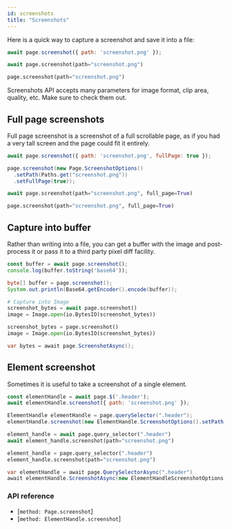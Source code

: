```yaml
---
id: screenshots
title: "Screenshots"
---
```


Here is a quick way to capture a screenshot and save it into a file:

```js
await page.screenshot({ path: 'screenshot.png' });
```

```python async
await page.screenshot(path="screenshot.png")
```

```python sync
page.screenshot(path="screenshot.png")
```

Screenshots API accepts many parameters for image format, clip area, quality, etc. Make sure to check them out.

<!-- TOC -->

## Full page screenshots

Full page screenshot is a screenshot of a full scrollable page, as if you had a very
tall screen and the page could fit it entirely.

```js
await page.screenshot({ path: 'screenshot.png', fullPage: true });
```

```java
page.screenshot(new Page.ScreenshotOptions()
  .setPath(Paths.get("screenshot.png"))
  .setFullPage(true));
```

```python async
await page.screenshot(path="screenshot.png", full_page=True)
```

```python sync
page.screenshot(path="screenshot.png", full_page=True)
```

## Capture into buffer

Rather than writing into a file, you can get a buffer with the image and post-process it or pass it to a third party pixel diff facility.

```js
const buffer = await page.screenshot();
console.log(buffer.toString('base64'));
```

```java
byte[] buffer = page.screenshot();
System.out.println(Base64.getEncoder().encode(buffer));
```

```python async
# Capture into Image
screenshot_bytes = await page.screenshot()
image = Image.open(io.BytesIO(screenshot_bytes))
```

```python sync
screenshot_bytes = page.screenshot()
image = Image.open(io.BytesIO(screenshot_bytes))
```

```csharp
var bytes = await page.ScreenshotAsync();
```

## Element screenshot

Sometimes it is useful to take a screenshot of a single element.

```js
const elementHandle = await page.$('.header');
await elementHandle.screenshot({ path: 'screenshot.png' });
```

```java
ElementHandle elementHandle = page.querySelector(".header");
elementHandle.screenshot(new ElementHandle.ScreenshotOptions().setPath(Paths.get("screenshot.png")));
```

```python async
element_handle = await page.query_selector(".header")
await element_handle.screenshot(path="screenshot.png")
```

```python sync
element_handle = page.query_selector(".header")
element_handle.screenshot(path="screenshot.png")
```

```csharp
var elementHandle = await page.QuerySelectorAsync(".header")
await elementHandle.ScreenshotAsync(new ElementHandleScreenshotOptions { Path = "screenshot.png" });
```

### API reference

- [`method: Page.screenshot`]
- [`method: ElementHandle.screenshot`]
